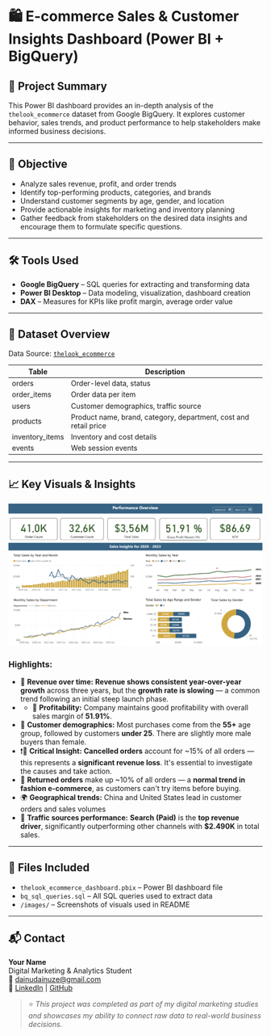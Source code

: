 # 🛍️ E-commerce Sales & Customer Insights Dashboard (Power BI + BigQuery)

## 🧠 Project Summary

This Power BI dashboard provides an in-depth analysis of the `thelook_ecommerce` dataset from Google BigQuery. It explores customer behavior, sales trends, and product performance to help stakeholders make informed business decisions.

---

## 🎯 Objective

- Analyze sales revenue, profit, and order trends
- Identify top-performing products, categories, and brands
- Understand customer segments by age, gender, and location
- Provide actionable insights for marketing and inventory planning
- Gather feedback from stakeholders on the desired data insights and encourage them to formulate specific questions.

---

## 🛠️ Tools Used

- **Google BigQuery** – SQL queries for extracting and transforming data  
- **Power BI Desktop** – Data modeling, visualization, dashboard creation  
- **DAX** – Measures for KPIs like profit margin, average order value

---

## 📂 Dataset Overview

Data Source: [`thelook_ecommerce`](https://console.cloud.google.com/bigquery?project=bigquery-public-data&p=bigquery-public-data&d=thelook_ecommerce&page=dataset)

| Table | Description |
|-------|-------------|
| orders | Order-level data, status |
| order_items | Order data per item |
| users | Customer demographics, traffic source |
| products | Product name, brand, category, department, cost and retail price |
| inventory_items | Inventory and cost details |
| events | Web session events

---

## 📈 Key Visuals & Insights

![Sales Overview](./images/sales-overview.png)

### Highlights:

- 💸 **Revenue over time:** **Revenue shows consistent year-over-year growth** across three years, but the **growth rate is slowing** — a common trend following an initial steep launch phase.
- - 🧾 **Profitability:** Company maintains good profitability with overall sales margin of **51.91%**.
- 🧍 **Customer demographics:** Most purchases come from the **55+** age group, followed by customers **under 25**. There are slightly more male buyers than female.
- ❗🚨 **Critical Insight:** **Cancelled orders** account for ~15% of all orders — this represents a **significant revenue loss**. It's essential to investigate the causes and take action.  
- 🔁 **Returned orders** make up ~10% of all orders — a **normal trend in fashion e-commerce**, as customers can't try items before buying.
- 🌍 **Geographical trends:** China and United States lead in customer orders and sales volumes
- 🚦 **Traffic sources performance:** **Search (Paid)** is the **top revenue driver**, significantly outperforming other channels with **$2.490K** in total sales.

---

## 📁 Files Included

- `thelook_ecommerce_dashboard.pbix` – Power BI dashboard file
- `bq_sql_queries.sql` – All SQL queries used to extract data
- `/images/` – Screenshots of visuals used in README

---

## 📬 Contact

**Your Name**  
Digital Marketing & Analytics Student  
📧 dainudainuze@gmail.com  
🔗 [LinkedIn](https://www.linkedin.com/in/daina-siauciulyte-38a14269/) | [GitHub](https://github.com/Dainuze)

> ⭐ _This project was completed as part of my digital marketing studies and showcases my ability to connect raw data to real-world business decisions._

